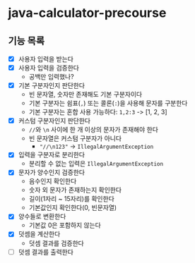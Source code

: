 # java-calculator-precourse
## 기능 목록
- [x] 사용자 입력을 받는다
- [x] 사용자 입력을 검증한다
  - 공백만 입력했나?
- [x] 기본 구분자인지 판단한다
  - 빈 문자열, 숫자만 존재해도 기본 구분자이다 
  - 기본 구분자는 쉼표(`,`) 또는 콜론(`:`)을 사용해 문자를 구분한다
  - 기본 구분자는 혼합 사용 가능하다: `1,2:3` -> [1, 2, 3]
- [x] 커스텀 구분자인지 판단한다
  - `//`와 `\n` 사이에 한 개 이상의 문자가 존재해야 한다
  - 빈 문자열은 커스텀 구분자가 아니다
    - `"//\n123"` -> `IllegalArgumentException`
- [x] 입력을 구분자로 분리한다
  - 분리할 수 없는 입력은 `IllegalArgumentException`
- [x] 문자가 양수인지 검증한다
  - 음수인지 확인한다
  - 숫자 외 문자가 존재하는지 확인한다
  - 길이(1자리 ~ 15자리)를 확인한다
  - 기본값인지 확인한다(0, 빈문자열)
- [x] 양수들로 변환한다
  - 기본값 0은 포함하지 않는다
- [x] 덧셈을 계산한다
  - 덧셈 결과를 검증한다
- [ ] 덧셈 결과를 출력한다
